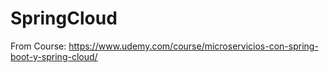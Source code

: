 # SpringCloud
From Course: https://www.udemy.com/course/microservicios-con-spring-boot-y-spring-cloud/
